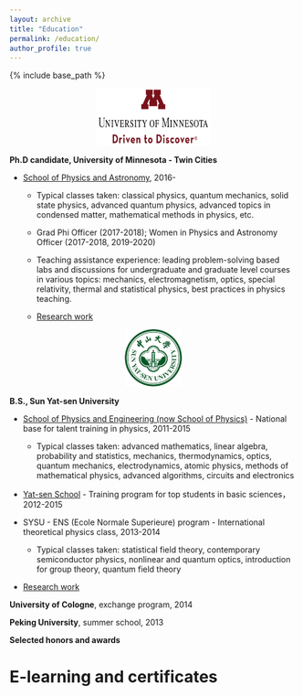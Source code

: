 ```yaml
---
layout: archive
title: "Education"
permalink: /education/
author_profile: true
---
```



{% include base_path %}

<p align="center">
<a href="https://twin-cities.umn.edu/">
  <img src="../images/umn.png" alt="University of Minnesota" width="200" height="100">
</a>
</p>

**Ph.D candidate, University of Minnesota - Twin Cities**

- [School of Physics and Astronomy](https://cse.umn.edu/physics), 2016-

  - Typical classes taken: classical physics, quantum mechanics, solid state physics, advanced quantum physics, advanced topics in condensed matter, mathematical methods in physics, etc.

  - Grad Phi Officer (2017-2018); Women in Physics and Astronomy Officer (2017-2018, 2019-2020)

  - Teaching assistance experience: leading problem-solving based labs and discussions for undergraduate and graduate level courses in various topics: mechanics, electromagnetism, optics, special relativity, thermal and statistical physics, best practices in physics teaching.

  - [Research work](https://faystransition.github.io/research/)

<p align="center">
<a href="http://www.sysu.edu.cn/en/index.htm">
  <img src="../images/sysu.png" alt="Sun Yat-sen University" width="100" height="100">
</a>
</p>


**B.S., Sun Yat-sen University**

- [School of Physics and Engineering (now School of Physics)](http://spe.sysu.edu.cn/) - National base for talent training in physics, 2011-2015

  - Typical classes taken: advanced mathematics, linear algebra, probability and statistics, mechanics, thermodynamics, optics, quantum mechanics, electrodynamics, atomic physics, methods of mathematical physics, advanced algorithms, circuits and electronics

- [Yat-sen School](http://yss.sysu.edu.cn/) - Training program for top students in basic sciences，2012-2015

- SYSU - ENS (Ecole Normale Superieure) program - International theoretical physics class, 2013-2014

  - Typical classes taken: statistical field theory, contemporary semiconductor physics, nonlinear and quantum optics, introduction for group theory, quantum field theory

- [Research work](https://faystransition.github.io/research/)


**University of Cologne**, exchange program, 2014

**Peking University**, summer school, 2013

**Selected honors and awards**



# E-learning and certificates
